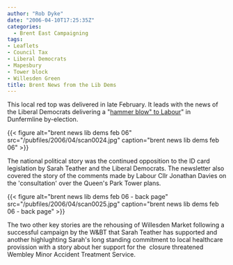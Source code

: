 ```yaml
---
author: "Rob Dyke"
date: "2006-04-10T17:25:35Z"
categories:
  - Brent East Campaigning
tags:
- Leaflets
- Council Tax
- Liberal Democrats
- Mapesbury
- Tower block
- Willesden Green
title: Brent News from the Lib Dems
---
```

This local red top was delivered in late February. It leads with the news of the Liberal Democrats delivering a "[hammer blow" to Labour](http://www.brentlibdems.org.uk/news/285.html "Link to Brent Lib dems news page")" in Dunfermline by-election.

{{< figure alt="brent news lib dems feb 06" src="/pubfiles/2006/04/scan0024.jpg" caption="brent news lib dems feb 06" >}}

The national political story was the continued opposition to the ID card legislation by Sarah Teather and the Liberal Democrats. The newsletter also covered the story of the comments made by Labour Cllr Jonathan Davies on the 'consultation' over the Queen's Park Tower plans.

{{< figure alt="brent news lib dems feb 06 - back page" src="/pubfiles/2006/04/scan0025.jpg" caption="brent news lib dems feb 06 - back page" >}}

The two other key stories are the rehousing of Willesden Market following a successful campaign by the W&BT that Sarah Teather has supported and another highlughting Sarah's long standing commitment to local healthcare provission with a story about her support for the  closure threatened Wembley Minor Accident Treatment Service.
